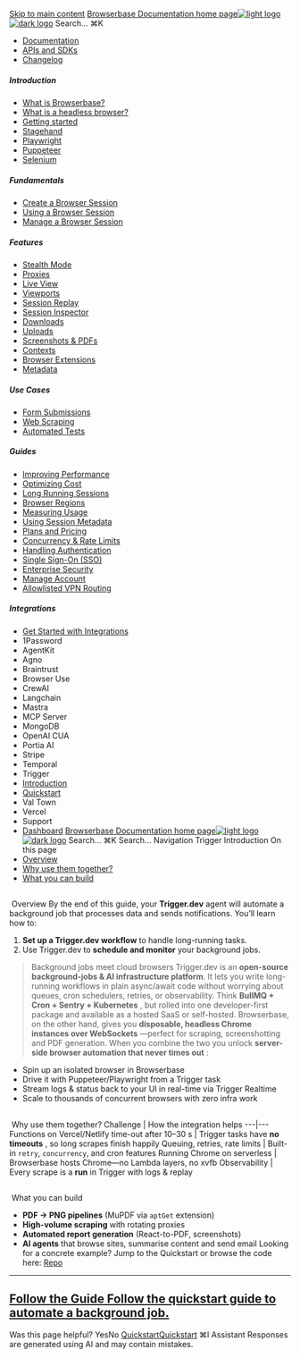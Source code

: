 [Skip to main content](#content-area)
[Browserbase Documentation home page![light logo](https://mintcdn.com/browserbase/lUkHCCQ3HJMpCnfp/logo/light.svg?fit=max&auto=format&n=lUkHCCQ3HJMpCnfp&q=85&s=0f99c87492a4fb0e9bfc45075a78c64f)![dark logo](https://mintcdn.com/browserbase/lUkHCCQ3HJMpCnfp/logo/dark.svg?fit=max&auto=format&n=lUkHCCQ3HJMpCnfp&q=85&s=645b212b9cbee8bebf84f318c2baaac0)](https://www.browserbase.com)
Search...
⌘K
 * [Documentation](/introduction/what-is-browserbase)
 * [APIs and SDKs](/reference/introduction)
 * [Changelog](https://www.browserbase.com/changelog)
##### Introduction
 * [What is Browserbase?](/introduction/what-is-browserbase)
 * [What is a headless browser?](/introduction/what-is-headless-browser)
 * [Getting started](/introduction/getting-started)
 * [Stagehand](/introduction/stagehand)
 * [Playwright](/introduction/playwright)
 * [Puppeteer](/introduction/puppeteer)
 * [Selenium](/introduction/selenium)
##### Fundamentals
 * [Create a Browser Session](/fundamentals/create-browser-session)
 * [Using a Browser Session](/fundamentals/using-browser-session)
 * [Manage a Browser Session](/fundamentals/manage-browser-session)
##### Features
 * [Stealth Mode](/features/stealth-mode)
 * [Proxies](/features/proxies)
 * [Live View](/features/session-live-view)
 * [Viewports](/features/viewports)
 * [Session Replay](/features/session-replay)
 * [Session Inspector](/features/session-inspector)
 * [Downloads](/features/downloads)
 * [Uploads](/features/uploads)
 * [Screenshots & PDFs](/features/screenshots)
 * [Contexts](/features/contexts)
 * [Browser Extensions](/features/browser-extensions)
 * [Metadata](/features/session-metadata)
##### Use Cases
 * [Form Submissions](/use-cases/automating-form-submissions)
 * [Web Scraping](/use-cases/scraping-website)
 * [Automated Tests](/use-cases/building-automated-tests)
##### Guides
 * [Improving Performance](/guides/speed-optimization)
 * [Optimizing Cost](/guides/cost-optimization)
 * [Long Running Sessions](/guides/long-running-sessions)
 * [Browser Regions](/guides/multi-region)
 * [Measuring Usage](/guides/measuring-usage)
 * [Using Session Metadata](/guides/using-session-metadata)
 * [Plans and Pricing](/guides/plans-and-pricing)
 * [Concurrency & Rate Limits](/guides/concurrency-rate-limits)
 * [Handling Authentication](/guides/authentication)
 * [Single Sign-On (SSO)](/guides/sso-setup)
 * [Enterprise Security](/guides/security)
 * [Manage Account](/guides/manage-account)
 * [Allowlisted VPN Routing](/guides/vpn)
##### Integrations
 * [Get Started with Integrations](/integrations/get-started)
 * 1Password
 * AgentKit
 * Agno
 * Braintrust
 * Browser Use
 * CrewAI
 * Langchain
 * Mastra
 * MCP Server
 * MongoDB
 * OpenAI CUA
 * Portia AI
 * Stripe
 * Temporal
 * Trigger
 * [Introduction](/integrations/trigger/introduction)
 * [Quickstart](/integrations/trigger/quickstart)
 * Val Town
 * Vercel
 * Support
 * [Dashboard](https://www.browserbase.com/overview)
[Browserbase Documentation home page![light logo](https://mintcdn.com/browserbase/lUkHCCQ3HJMpCnfp/logo/light.svg?fit=max&auto=format&n=lUkHCCQ3HJMpCnfp&q=85&s=0f99c87492a4fb0e9bfc45075a78c64f)![dark logo](https://mintcdn.com/browserbase/lUkHCCQ3HJMpCnfp/logo/dark.svg?fit=max&auto=format&n=lUkHCCQ3HJMpCnfp&q=85&s=645b212b9cbee8bebf84f318c2baaac0)](https://www.browserbase.com)
Search...
⌘K
Search...
Navigation
Trigger
Introduction
On this page
 * [Overview](#overview)
 * [Why use them together?](#why-use-them-together%3F)
 * [What you can build](#what-you-can-build)
## 
[​](#overview)
Overview
By the end of this guide, your **Trigger.dev** agent will automate a background job that processes data and sends notifications. You’ll learn how to:
 1. **Set up a Trigger.dev workflow** to handle long-running tasks.
 2. Use Trigger.dev to **schedule and monitor** your background jobs.
> Background jobs meet cloud browsers
Trigger.dev is an **open-source background-jobs & AI infrastructure platform**. It lets you write long-running workflows in plain async/await code without worrying about queues, cron schedulers, retries, or observability. Think **BullMQ + Cron + Sentry + Kubernetes** , but rolled into one developer-first package and available as a hosted SaaS or self-hosted. Browserbase, on the other hand, gives you **disposable, headless Chrome instances over WebSockets** —perfect for scraping, screenshotting and PDF generation. When you combine the two you unlock **server-side browser automation that never times out** :
 * Spin up an isolated browser in Browserbase
 * Drive it with Puppeteer/Playwright from a Trigger task
 * Stream logs & status back to your UI in real-time via Trigger Realtime
 * Scale to thousands of concurrent browsers with zero infra work
## 
[​](#why-use-them-together%3F)
Why use them together?
Challenge | How the integration helps 
---|--- 
Functions on Vercel/Netlify time-out after 10–30 s | Trigger tasks have **no timeouts** , so long scrapes finish happily 
Queuing, retries, rate limits | Built-in `retry`, `concurrency`, and cron features 
Running Chrome on serverless | Browserbase hosts Chrome—no Lambda layers, no xvfb 
Observability | Every scrape is a **run** in Trigger with logs & replay 
## 
[​](#what-you-can-build)
What you can build
 * **PDF → PNG pipelines** (MuPDF via `aptGet` extension)
 * **High-volume scraping** with rotating proxies
 * **Automated report generation** (React-to-PDF, screenshots)
 * **AI agents** that browse sites, summarise content and send email
Looking for a concrete example? Jump to the Quickstart or browse the code here: [Repo](https://github.com/browserbase/integrations/tree/master/examples/integrations/trigger)
* * *
## [Follow the Guide Follow the quickstart guide to automate a background job. ](/integrations/trigger/quickstart)
Was this page helpful?
YesNo
[Quickstart](/integrations/temporal/quickstart)[Quickstart](/integrations/trigger/quickstart)
⌘I
Assistant
Responses are generated using AI and may contain mistakes.